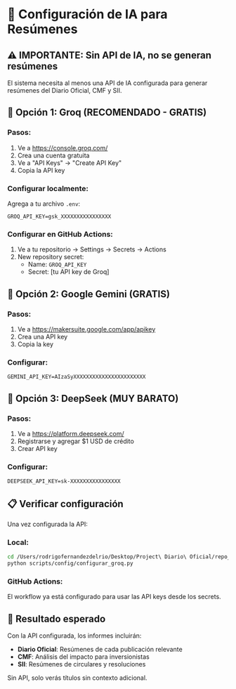 # 🤖 Configuración de IA para Resúmenes

## ⚠️ IMPORTANTE: Sin API de IA, no se generan resúmenes

El sistema necesita al menos una API de IA configurada para generar resúmenes del Diario Oficial, CMF y SII.

## 🚀 Opción 1: Groq (RECOMENDADO - GRATIS)

### Pasos:
1. Ve a https://console.groq.com/
2. Crea una cuenta gratuita
3. Ve a "API Keys" → "Create API Key"
4. Copia la API key

### Configurar localmente:
Agrega a tu archivo `.env`:
```
GROQ_API_KEY=gsk_XXXXXXXXXXXXXXXX
```

### Configurar en GitHub Actions:
1. Ve a tu repositorio → Settings → Secrets → Actions
2. New repository secret:
   - Name: `GROQ_API_KEY`
   - Secret: [tu API key de Groq]

## 🌟 Opción 2: Google Gemini (GRATIS)

### Pasos:
1. Ve a https://makersuite.google.com/app/apikey
2. Crea una API key
3. Copia la key

### Configurar:
```
GEMINI_API_KEY=AIzaSyXXXXXXXXXXXXXXXXXXXXXXX
```

## 💎 Opción 3: DeepSeek (MUY BARATO)

### Pasos:
1. Ve a https://platform.deepseek.com/
2. Registrarse y agregar $1 USD de crédito
3. Crear API key

### Configurar:
```
DEEPSEEK_API_KEY=sk-XXXXXXXXXXXXXXXX
```

## 📋 Verificar configuración

Una vez configurada la API:

### Local:
```bash
cd /Users/rodrigofernandezdelrio/Desktop/Project\ Diario\ Oficial/repo_clean
python scripts/config/configurar_groq.py
```

### GitHub Actions:
El workflow ya está configurado para usar las API keys desde los secrets.

## 🎯 Resultado esperado

Con la API configurada, los informes incluirán:
- **Diario Oficial**: Resúmenes de cada publicación relevante
- **CMF**: Análisis del impacto para inversionistas
- **SII**: Resúmenes de circulares y resoluciones

Sin API, solo verás títulos sin contexto adicional.